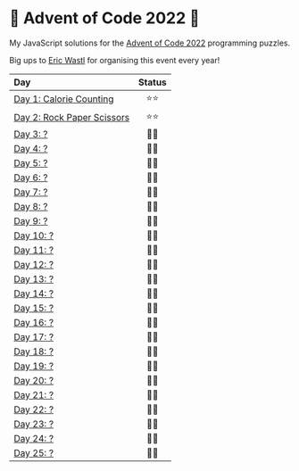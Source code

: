 # 🎄 Advent of Code 2022 🎄

My JavaScript solutions for the [Advent of Code 2022](https://adventofcode.com/2022) programming puzzles.

Big ups to [Eric Wastl](https://twitter.com/ericwastl) for organising this event every year!

| Day | Status |
| :--- | :---: |
| [Day 1: Calorie Counting](./day01) | ⭐⭐ |
| [Day 2: Rock Paper Scissors](./day02) | ⭐⭐ |
| [Day 3: ?](./day03) | 🧠🧠 |
| [Day 4: ?](./day04) | 🧠🧠 |
| [Day 5: ?](./day05) | 🧠🧠 |
| [Day 6: ?](./day06) | 🧠🧠 |
| [Day 7: ?](./day07) | 🧠🧠 |
| [Day 8: ?](./day08) | 🧠🧠 |
| [Day 9: ?](./day09) | 🧠🧠 |
| [Day 10: ?](./day10) | 🧠🧠 |
| [Day 11: ?](./day11) | 🧠🧠 |
| [Day 12: ?](./day12) | 🧠🧠 |
| [Day 13: ?](./day13) | 🧠🧠 |
| [Day 14: ?](./day14) | 🧠🧠 |
| [Day 15: ?](./day15) | 🧠🧠 |
| [Day 16: ?](./day16) | 🧠🧠 |
| [Day 17: ?](./day17) | 🧠🧠 |
| [Day 18: ?](./day18) | 🧠🧠 |
| [Day 19: ?](./day19) | 🧠🧠 |
| [Day 20: ?](./day20) | 🧠🧠 |
| [Day 21: ?](./day21) | 🧠🧠 |
| [Day 22: ?](./day22) | 🧠🧠 |
| [Day 23: ?](./day23) | 🧠🧠 |
| [Day 24: ?](./day24) | 🧠🧠 |
| [Day 25: ?](./day25) | 🧠🧠 |
